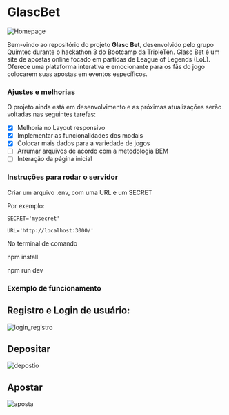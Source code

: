 # GlascBet

![Homepage](https://github.com/QuimTec/Hackaton/assets/93887208/a3163656-80b2-4520-8cf7-d5e8c340a427)


Bem-vindo ao repositório do projeto **Glasc Bet**, desenvolvido pelo grupo Quimtec durante o hackathon 3 do Bootcamp da TripleTen. 
Glasc Bet é um site de apostas online focado em partidas de League of Legends (LoL). Oferece uma plataforma interativa e emocionante para os fãs do jogo colocarem suas apostas em eventos específicos.

### Ajustes e melhorias

O projeto ainda está em desenvolvimento e as próximas atualizações serão voltadas nas seguintes tarefas:

- [x] Melhoria no Layout responsivo
- [x] Implementar as funcionalidades dos modais
- [x] Colocar mais dados para a variedade de jogos 
- [ ] Arrumar arquivos de acordo com a metodologia BEM
- [ ] Interação da página inicial

### Instruções para rodar o servidor

Criar um arquivo .env, com uma URL e um SECRET

Por exemplo:

    SECRET='mysecret'
  
    URL='http://localhost:3000/'

No terminal de comando

npm install

npm run dev

### Exemplo de funcionamento

## Registro e Login de usuário:
![login_registro](https://github.com/QuimTec/Hackaton/assets/93887208/18e9c348-512a-4af7-8b39-a642056a2a9f)


## Depositar
![depostio](https://github.com/QuimTec/Hackaton/assets/93887208/f1320ffb-141b-421f-8f9d-f5cc97f3356a)


## Apostar
![aposta](https://github.com/QuimTec/Hackaton/assets/93887208/334b8de7-faed-4a1f-a2d9-48f296e7783d)




